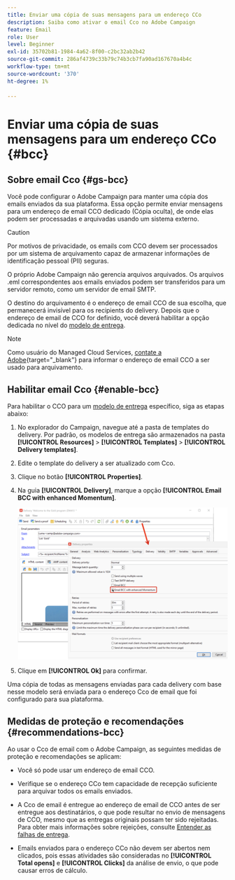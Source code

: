 ```yaml
---
title: Enviar uma cópia de suas mensagens para um endereço CCo
description: Saiba como ativar o email Cco no Adobe Campaign
feature: Email
role: User
level: Beginner
exl-id: 35702b81-1984-4a62-8f00-c2bc32ab2b42
source-git-commit: 286af4739c33b79c74b3cb7fa90ad167670a4b4c
workflow-type: tm+mt
source-wordcount: '370'
ht-degree: 1%

---
```


# Enviar uma cópia de suas mensagens para um endereço CCo {#bcc}

<!--
>[!NOTE]
>
>This capability is available starting Campaign v8.3. To check your version, refer to [this section](../start/compatibility-matrix.md#how-to-check-your-campaign-version-and-buildversion)-->

## Sobre email Cco {#gs-bcc}

Você pode configurar o Adobe Campaign para manter uma cópia dos emails enviados da sua plataforma. Essa opção permite enviar mensagens para um endereço de email CCO dedicado (Cópia oculta), de onde elas podem ser processadas e arquivadas usando um sistema externo.

>[!CAUTION]
>
>Por motivos de privacidade, os emails com CCO devem ser processados por um sistema de arquivamento capaz de armazenar informações de identificação pessoal (PII) seguras.

O próprio Adobe Campaign não gerencia arquivos arquivados. Os arquivos .eml correspondentes aos emails enviados podem ser transferidos para um servidor remoto, como um servidor de email SMTP.

O destino do arquivamento é o endereço de email CCO de sua escolha, que permanecerá invisível para os recipients do delivery. Depois que o endereço de email de CCO for definido, você deverá habilitar a opção dedicada no nível do [modelo de entrega](create-templates.md).

>[!NOTE]
>
>Como usuário do Managed Cloud Services, [contate a Adobe](../start/campaign-faq.md#support){target="_blank"} para informar o endereço de email CCO a ser usado para arquivamento.

## Habilitar email Cco {#enable-bcc}

Para habilitar o CCO para um [modelo de entrega](create-templates.md) específico, siga as etapas abaixo:

1. No explorador do Campaign, navegue até a pasta de templates do delivery. Por padrão, os modelos de entrega são armazenados na pasta **[!UICONTROL Resources]** > **[!UICONTROL Templates]** > **[!UICONTROL Delivery templates]**.
1. Edite o template do delivery a ser atualizado com Cco.
1. Clique no botão **[!UICONTROL Properties]**.
1. Na guia **[!UICONTROL Delivery]**, marque a opção **[!UICONTROL Email BCC with enhanced Momentum]**.

   ![](assets/email-bcc.png)

1. Clique em **[!UICONTROL Ok]** para confirmar.

Uma cópia de todas as mensagens enviadas para cada delivery com base nesse modelo será enviada para o endereço Cco de email que foi configurado para sua plataforma.

## Medidas de proteção e recomendações {#recommendations-bcc}

Ao usar o Cco de email com o Adobe Campaign, as seguintes medidas de proteção e recomendações se aplicam:

* Você só pode usar um endereço de email CCO.

* Verifique se o endereço CCo tem capacidade de recepção suficiente para arquivar todos os emails enviados.

* A Cco de email <!--with Enhanced MTA--> é entregue ao endereço de email de CCO antes de ser entregue aos destinatários, o que pode resultar no envio de mensagens de CCO, mesmo que as entregas originais possam ter sido rejeitadas. Para obter mais informações sobre rejeições, consulte [Entender as falhas de entrega](delivery-failures.md).

* Emails enviados para o endereço CCo não devem ser abertos nem clicados, pois essas atividades são consideradas no **[!UICONTROL Total opens]** e **[!UICONTROL Clicks]** da análise de envio, o que pode causar erros de cálculo.

<!--Only successfully sent emails are taken in account, bounces are not.-->
